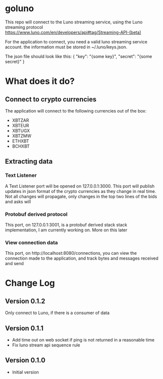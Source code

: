 # goluno

This repo will connect to the Luno streaming service, using the Luno streaming protocol https://www.luno.com/en/developers/api#tag/Streaming-API-(beta)

For the application to connect, you need a valid luno streaming service account. the information must be stored in  ~/.luno/keys.json. 

The json file should look like this:
{
  "key": "{some key}",
  "secret": "{some secret}"
}

# What does it do?

## Connect to crypto currencies

The application will connect to the following currencies out of the box:
* XBTZAR
* XBTEUR
* XBTUGX
* XBTZMW
* ETHXBT
* BCHXBT

## Extracting data
### Text Listener
A Text Listener port will be opened on 127.0.0.1:3000. This port will publish updates in json format of the crypto currencies as they change in real time. Not all changes will propagate,  only changes in the top two lines of the bids and asks will 

### Protobuf derived protocol
This port, on 127.0.0.1:3001, is a protobuf derived stack stack implementation, I am currently working on. More on this later

### View connection data
This port, on http://localhost:8080/connections, you can view the connection made to the application, and track bytes and messages received and send





# Change Log


## Version 0.1.2
Only connect to Luno, if there is a consumer of data

## Version 0.1.1
* Add time out on web socket if ping is not returned in a reasonable time
* Fix luno stream api sequence rule

## Version 0.1.0
* Initial version

